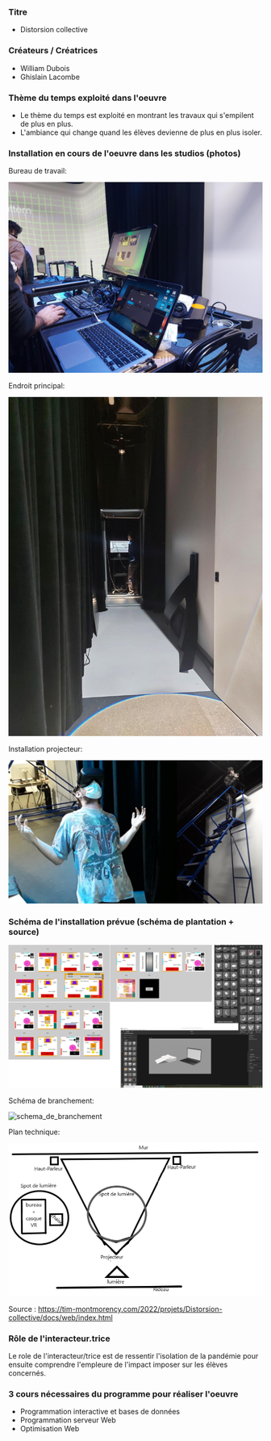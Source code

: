 ### Titre
* Distorsion collective

### Créateurs / Créatrices
* William Dubois
* Ghislain Lacombe

### Thème du temps exploité dans l'oeuvre
* Le thème du temps est exploité en montrant les travaux qui s'empilent de plus en plus.
* L'ambiance qui change quand les élèves devienne de plus en plus isoler.

### Installation en cours de l'oeuvre dans les studios (photos)
Bureau de travail:

![installation_oeuvre](../media/media_distortion/installation_oeuvre.png)

Endroit principal:

![endroit_principal](../media/media_distortion/endroit_principal.png)

Installation projecteur:

![installaion_projecteur](../media/media_distortion/installation_projecteur.png)



### Schéma de l'installation prévue (schéma de plantation + source)
![schema_plantation](../media/media_distortion/schema_plantation.png)

Schéma de branchement:

![schema_de_branchement](../media/media_distortion/schema_de_branchement.png)

Plan technique:

![plan_technique](../media/media_distortion/plan.png)

Source :
https://tim-montmorency.com/2022/projets/Distorsion-collective/docs/web/index.html

### Rôle de l'interacteur.trice
Le role de l'interacteur/trice est de ressentir l'isolation de la pandémie pour ensuite comprendre l'empleure de l'impact imposer sur les élèves concernés.

### 3 cours nécessaires du programme pour réaliser l'oeuvre
* Programmation interactive et bases de données
* Programmation serveur Web
* Optimisation Web

